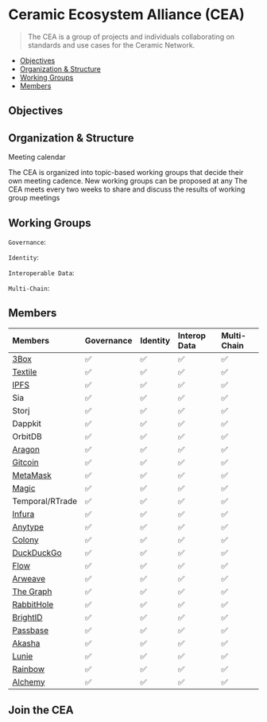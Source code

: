 # Ceramic Ecosystem Alliance (CEA)

> The CEA is a group of projects and individuals collaborating on standards and use cases for the Ceramic Network.

- [Objectives]()
- [Organization & Structure]()
- [Working Groups]()
- [Members]()

## Objectives

## Organization & Structure

Meeting calendar

The CEA is organized into topic-based working groups that decide their own meeting cadence.
New working groups can be proposed at any
The CEA meets every two weeks to share and discuss the results of working group meetings

## Working Groups

`Governance`:

`Identity`:

`Interoperable Data`:

`Multi-Chain`:

## Members

| Members                           | Governance        | Identity          | Interop Data      | Multi-Chain       |
| :-------------                    | :-----------      | :-----------      | :-----------      | :-----------      |
| [3Box](http://3box.io)            | ✅                 | ✅                | ✅                | ✅                 |
| [Textile](http://textile.io)      | ✅                 | ✅                | ✅                | ✅                 |
| [IPFS](http://ipfs.io)            | ✅                 | ✅                | ✅                | ✅                 |
| Sia           | ✅                 | ✅                | ✅                | ✅                 |
| Storj           | ✅                 | ✅                | ✅                | ✅                 |
| Dappkit           | ✅                 | ✅                | ✅                | ✅                 |
| OrbitDB           | ✅                 | ✅                | ✅                | ✅                 |
| [Aragon](http://aragon.org)            | ✅                 | ✅                | ✅                | ✅                 |    
| [Gitcoin](http://gitcoin.com)     | ✅                 | ✅                | ✅                | ✅                 |    
| [MetaMask](http://metamask.io)    | ✅                 | ✅                | ✅                | ✅                 |    
| [Magic](http://magic.link)        | ✅                 | ✅                | ✅                | ✅                 |    
| Temporal/RTrade  | ✅              | ✅                | ✅                | ✅                 |    
| [Infura](http://infura.io)        | ✅                 | ✅                | ✅                | ✅                 |   
| [Anytype](http://anytype.io)      | ✅                 | ✅                | ✅                | ✅                 |    
| [Colony](http://colony.io)        | ✅                 | ✅                | ✅                | ✅                 |    
| [DuckDuckGo](http://duck.com)     | ✅                 | ✅                | ✅                | ✅                 |    
| [Flow](http://withflow.com)       | ✅                 | ✅                | ✅                | ✅                 |    
| [Arweave](http://arweave.org)     | ✅                 | ✅                | ✅                | ✅                 |    
| [The Graph](http://thegraph.com)  | ✅                 | ✅                | ✅                | ✅                 |    
| [RabbitHole](http://rabbithole.io) | ✅                 | ✅                | ✅                | ✅                 |    
| [BrightID](http://brightid.org)     | ✅                 | ✅                | ✅                | ✅                 |    
| [Passbase](http://passbase.io)     | ✅                 | ✅                | ✅                | ✅                 |    
| [Akasha](http://akasha.org)       | ✅                 | ✅                | ✅                | ✅                 |    
| [Lunie](http://lunie.io)       | ✅                 | ✅                | ✅                | ✅                 |    
| [Rainbow](http://rainbow.org)       | ✅                 | ✅                | ✅                | ✅                 |    
| [Alchemy](http://alchemy.io)       | ✅                 | ✅                | ✅                | ✅                 |    


## Join the CEA
